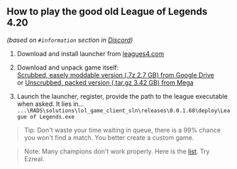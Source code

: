 ## How to play the good old League of Legends 4.20
_(based on `#information` section in [Discord](https://discord.gg/cbucHb4q))_

1. Download and install launcher from [leagues4.com](https://leagues4.com/)

2. Download and unpack game itself:<br/>
[Scrubbed, easely moddable version (.7z 2.7 GB) from Google Drive](https://drive.google.com/file/d/1JVUGe75nMluczrY14xb0KDXiihFRlGnV)<br/>
or
[Unscrubbed, packed version (.tar.gz 3.42 GB) from Mega](https://mega.nz/#!hpkiQK5A!pFkZJtxCMQktJf4umplAdPC_Fukt0xgMfO7g3bGp1Io)

6. Launch the launcher, register, provide the path to the league executable when asked. It lies in...<br/>
`...\RADS\solutions\lol_game_client_sln\releases\0.0.1.68\deploy\League of Legends.exe`

> Tip: Don't waste your time waiting in queue, there is a 99% chance you won't find a match. You better create a custom game.

> Note: Many champions don't work properly. Here is the [list](https://discord.com/channels/472169314913353730/845275867600257025/854461377770029086). Try Ezreal.
